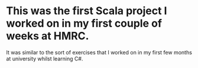 # This was the first Scala project I worked on in my first couple of weeks at HMRC.
It was similar to the sort of exercises that I worked on in my first few months at university whilst learning C#.

